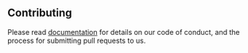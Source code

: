## Contributing

Please read [documentation](https://a-tock.github.io/lys_mat/index.html) for details on our code of conduct, and the process for submitting pull requests to us.
